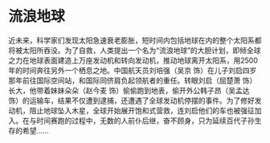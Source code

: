 # 流浪地球

近未来，科学家们发现太阳急速衰老膨胀，短时间内包括地球在内的整个太阳系都将被太阳所吞没。为了自救，人类提出一个名为“流浪地球”的大胆计划，即倾全球之力在地球表面建造上万座发动机和转向发动机，推动地球离开太阳系，用2500年的时间奔往另外一个栖息之地。中国航天员刘培强（吴京 饰）在儿子刘启四岁那年前往国际空间站，和国际同侪肩负起领航者的重任。转眼刘启（屈楚萧 饰）长大，他带着妹妹朵朵（赵今麦 饰）偷偷跑到地表，偷开外公韩子昂（吴孟达 饰）的运输车，结果不仅遭到逮捕，还遭遇了全球发动机停摆的事件。为了修好发动机，阻止地球坠入木星，全球开始展开饱和式营救，连刘启他们的车也被强征加入。在与时间赛跑的过程中，无数的人前仆后继，奋不顾身，只为延续百代子孙生存的希望……
